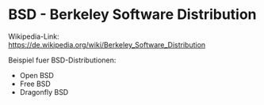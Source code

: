 # BSD - Berkeley Software Distribution

Wikipedia-Link: https://de.wikipedia.org/wiki/Berkeley_Software_Distribution

Beispiel fuer BSD-Distributionen:
- Open BSD
- Free BSD
- Dragonfly BSD
